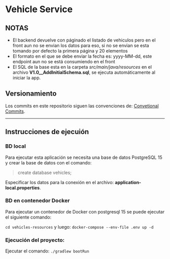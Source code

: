 # Vehicle Service
## NOTAS
* El backend devuelve con páginado el listado de vehiculos pero en el front aun no se envian los datos para eso, si no se envian se esta tomando por defecto la primera página y 20 elementos
* El formato en el que se debe enviar la fecha es: yyyy-MM-dd, este endpoint aun no se está consumiendo en el front
* El SQL de la base esta en la carpeta *src/main/java/resources* en el archivo **V1.0__AddInitialSchema.sql**, se ejecuta automáticamente al iniciar la app.
## Versionamiento
Los commits en este repositorio siguen las convenciones de: [Convetional Commits](https://www.conventionalcommits.org/en/v1.0.0/).
___
## Instrucciones de ejecuión

### BD local
Para ejecutar esta aplicación se necesita una base de datos PostgreSQL 15 y crear la base de datos con el comando: 
> create database vehicles;

Especificar los datos para la conexión en el archivo: **application-local.properties**.

### BD en contenedor Docker
Para ejecutar un contenedor de Docker con postgresql 15 se puede ejecutar el siguiente comando:

`cd vehicles-resources` y luego:
`docker-compose --env-file .env up -d`

### Ejecución del proyecto:

Ejecutar el comando: `./gradlew bootRun`
